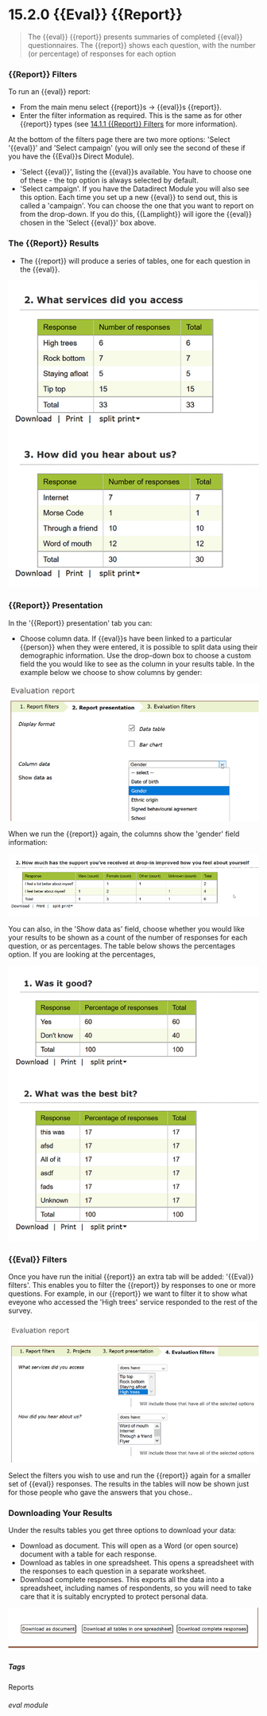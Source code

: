 # 15.2.0  <i class="fa fa-chart-line"></i> {{Eval}} {{Report}}

> The {{eval}} {{report}} presents summaries of completed {{eval}} questionnaires. The {{report}} shows each question, with the number (or percentage) of responses for each option



### {{Report}} Filters
To run an {{eval}} report:

- From the main menu select {{report}}s -> {{eval}}s {{report}}. 
- Enter the filter information as required. This is the same as for other {{report}} types (see [14.1.1 {{Report}} Filters](/help/index/p/14.1.1) for more information).

At the bottom of the filters page there are two more options: 'Select '{{eval}}' and 'Select campaign' (you will only see the second of these if you have the {{Eval}}s Direct Module). 
  - 'Select {{eval}}', listing the {{eval}}s available. You have to choose one of these - the top option is always selected by default.
  - 'Select campaign'. If you have the Datadirect Module you will also see this option. Each time you set up a new {{eval}} to send out, this is called a 'campaign'. You can choose the one that you want to report on from the drop-down. If you do this, {{Lamplight}} will igore the {{eval}} chosen in the 'Select {{eval}}' box above.

### The {{Report}} Results

- The {{report}} will produce a series of tables, one for each question in the {{eval}}.

![{{Eval}}s {{report}} results](14.2.0a.png)

### {{Report}} Presentation

In the '{{Report}} presentation' tab you can:
- Choose column data. If {{eval}}s have been linked to a particular {{person}} when they were entered, it is possible to split data using their demographic information.  Use the drop-down box to choose a custom field the you would like to see as the column in your results table. In the example below we choose to show columns by gender: 

![{{Eval}}s {{report}} presentation](14.2.0d.png)

  When we run the {{report}} again, the columns show the 'gender' field information:
  
![{{Eval}}s column by gender](14.2.0e.png)

You can also, in the 'Show data as' field, choose whether you would like your results to be shown as a count of the number of responses for each question, or as percentages. The table below shows the percentages option. If you are looking at the percentages, 

![{{Eval}}s showing percentages](14.2.0f.png)

### {{Eval}} Filters

Once you have run the initial {{report}} an extra tab will be added: '{{Eval}} filters'. This enables you to filter the {{report}} by responses to one or more questions. For example, in our {{report}} we want to filter it to show what eveyone who accessed the 'High trees' service responded to the rest of the survey.  

![{{Eval}}s {{Report}} Filters](14.2.0b.png)

Select the filters you wish to use and run the {{report}} again for a smaller set of {{eval}} responses. The results in the tables will now be shown just for those people who gave the answers that you chose.. 

### Downloading Your Results

Under the results tables you get three options to download your data:

  - Download as document. This will open as a Word (or open source) document with a table for each response.
  - Download as tables in one spreadsheet. This opens a spreadsheet with the responses to each question in a separate worksheet.
  - Download complete responses. This exports all the data into a spreadsheet, including names of respondents, so you will need to take care that it is suitably encrypted to protect personal data.

![{{Eval}} {{Report}} Download Options](14.2.0c.png)



##### Tags
Reports

###### eval module

